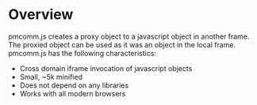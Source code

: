Overview
========

pmcomm.js creates a proxy object to a javascript object in another frame. The proxied object can be used as it was an object in the local frame. pmcomm.js has the following characteristics:
* Cross domain iframe invocation of javascript objects
* Small, ~5k minified
* Does not depend on any libraries
* Works with all modern browsers
